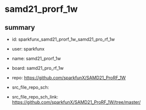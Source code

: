 # samd21_prorf_1w
 
## summary 
* id: sparkfunx_samd21_prorf_1w_samd21_pro_rf_1w
* user: sparkfunx
* name: samd21_prorf_1w
* board: samd21_pro_rf_1w
* repo: https://github.com/sparkfunX/SAMD21_ProRF_1W



* src_file_repo_sch: 
* src_file_repo_sch_link: https://github.com/sparkfunX/SAMD21_ProRF_1W/tree/master/




